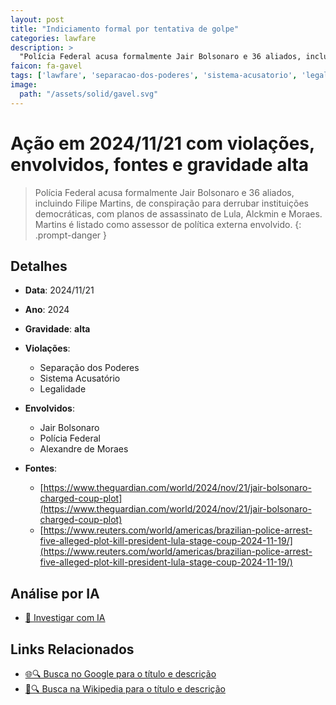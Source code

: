 ```yaml
---
layout: post
title: "Indiciamento formal por tentativa de golpe"
categories: lawfare
description: > 
  "Polícia Federal acusa formalmente Jair Bolsonaro e 36 aliados, incluindo Filipe Martins, de conspiração para derrubar instituições democráticas, com planos de assassinato de Lula, Alckmin e Moraes. Martins é listado como assessor de política externa envolvido."
faicon: fa-gavel
tags: ['lawfare', 'separacao-dos-poderes', 'sistema-acusatorio', 'legalidade', 'jair-bolsonaro', 'policia-federal', 'alexandre-de-moraes', 'gravidade-alta', 'filipe-martins', 'golpe', 'indiciamento', 'conspiracao']
image:
  path: "/assets/solid/gavel.svg"
---
```


# Ação em 2024/11/21 com violações, envolvidos, fontes e gravidade alta

> Polícia Federal acusa formalmente Jair Bolsonaro e 36 aliados, incluindo Filipe Martins, de conspiração para derrubar instituições democráticas, com planos de assassinato de Lula, Alckmin e Moraes. Martins é listado como assessor de política externa envolvido.
{: .prompt-danger }

## Detalhes
- **Data**: 2024/11/21
- **Ano**: 2024
- **Gravidade**: **alta** <i class="fas fa-gavel"></i>

- **Violações**:
  - Separação dos Poderes
  - Sistema Acusatório
  - Legalidade
- **Envolvidos**:
  - Jair Bolsonaro
  - Polícia Federal
  - Alexandre de Moraes
- **Fontes**:
  - [https://www.theguardian.com/world/2024/nov/21/jair-bolsonaro-charged-coup-plot](https://www.theguardian.com/world/2024/nov/21/jair-bolsonaro-charged-coup-plot)
  - [https://www.reuters.com/world/americas/brazilian-police-arrest-five-alleged-plot-kill-president-lula-stage-coup-2024-11-19/](https://www.reuters.com/world/americas/brazilian-police-arrest-five-alleged-plot-kill-president-lula-stage-coup-2024-11-19/)

## Análise por IA
- [🤖 Investigar com IA](https://www.perplexity.ai/search?q=%20Indiciamento%20formal%20por%20tentativa%20de%20golpe%20Pol%C3%ADcia%20Federal%20acusa%20formalmente%20Jair%20Bolsonaro%20e%2036%20aliados%2C%20incluindo%20Filipe%20Martins%2C%20de%20conspira%C3%A7%C3%A3o%20para%20derrubar%20institui%C3%A7%C3%B5es%20democr%C3%A1ticas%2C%20com%20planos%20de%20assassinato%20de%20Lula%2C%20Alckmin%20e%20Moraes.%20Martins%20%C3%A9%20listado%20como%20assessor%20de%20pol%C3%ADtica%20externa%20envolvido.%20Separa%C3%A7%C3%A3o%20dos%20Poderes%20Sistema%20Acusat%C3%B3rio%20Legalidade%202024%20gravidade%20alta)

## Links Relacionados
- [🌐🔍 Busca no Google para o título e descrição](https://www.google.com/search?q=%20Indiciamento%20formal%20por%20tentativa%20de%20golpe%20Pol%C3%ADcia%20Federal%20acusa%20formalmente%20Jair%20Bolsonaro%20e%2036%20aliados%2C%20incluindo%20Filipe%20Martins%2C%20de%20conspira%C3%A7%C3%A3o%20para%20derrubar%20institui%C3%A7%C3%B5es%20democr%C3%A1ticas%2C%20com%20planos%20de%20assassinato%20de%20Lula%2C%20Alckmin%20e%20Moraes.%20Martins%20%C3%A9%20listado%20como%20assessor%20de%20pol%C3%ADtica%20externa%20envolvido.%20Separa%C3%A7%C3%A3o%20dos%20Poderes%20Sistema%20Acusat%C3%B3rio%20Legalidade%202024%20gravidade%20alta)
- [📖🔍 Busca na Wikipedia para o título e descrição](https://pt.wikipedia.org/w/index.php?search=%20Indiciamento%20formal%20por%20tentativa%20de%20golpe%20Pol%C3%ADcia%20Federal%20acusa%20formalmente%20Jair%20Bolsonaro%20e%2036%20aliados%2C%20incluindo%20Filipe%20Martins%2C%20de%20conspira%C3%A7%C3%A3o%20para%20derrubar%20institui%C3%A7%C3%B5es%20democr%C3%A1ticas%2C%20com%20planos%20de%20assassinato%20de%20Lula%2C%20Alckmin%20e%20Moraes.%20Martins%20%C3%A9%20listado%20como%20assessor%20de%20pol%C3%ADtica%20externa%20envolvido.%20Separa%C3%A7%C3%A3o%20dos%20Poderes%20Sistema%20Acusat%C3%B3rio%20Legalidade%202024%20gravidade%20alta)

